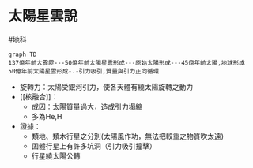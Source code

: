 # 太陽星雲說
#地科
```mermaid
graph TD
137億年前大霹靂---50億年前太陽星雲形成---原始太陽形成---45億年前太陽,地球形成
50億年前太陽星雲形成-.-引力吸引,質量與引力正向循環
```
- 旋轉力：太陽受銀河引力，使各天體有繞太陽旋轉之動力
- [[核融合]]：
	- 成因：太陽質量過大，造成引力塌縮
	- 多為He,H
- 證據：
	- 類地、類木行星之分別(太陽風作功，無法把較重之物質吹太遠)
	- 固體行星上有許多坑洞（引力吸引撞擊）
	- 行星繞太陽公轉